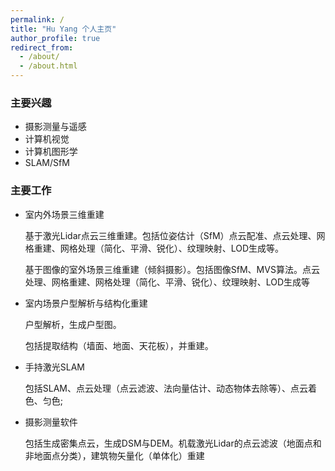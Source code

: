 ```yaml
---
permalink: /
title: "Hu Yang 个人主页"
author_profile: true
redirect_from: 
  - /about/
  - /about.html
---
```


### 主要兴趣

- 摄影测量与遥感
- 计算机视觉
- 计算机图形学
- SLAM/SfM


### 主要工作

- 室内外场景三维重建

  基于激光Lidar点云三维重建。包括位姿估计（SfM）点云配准、点云处理、网格重建、网格处理（简化、平滑、锐化）、纹理映射、LOD生成等。

  基于图像的室外场景三维重建（倾斜摄影）。包括图像SfM、MVS算法。点云处理、网格重建、网格处理（简化、平滑、锐化）、纹理映射、LOD生成等

- 室内场景户型解析与结构化重建

  户型解析，生成户型图。

  包括提取结构（墙面、地面、天花板），并重建。

- 手持激光SLAM

  包括SLAM、点云处理（点云滤波、法向量估计、动态物体去除等）、点云着色、匀色; 

- 摄影测量软件

  包括生成密集点云，生成DSM与DEM。机载激光Lidar的点云滤波（地面点和非地面点分类），建筑物矢量化（单体化）重建





